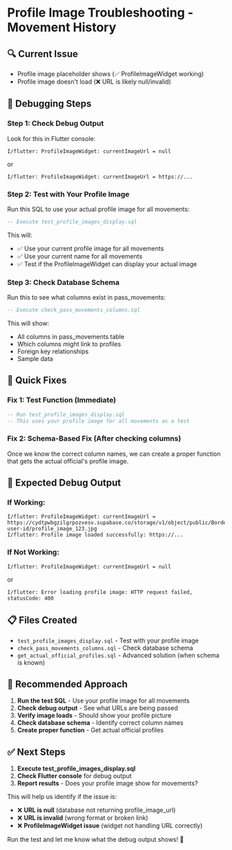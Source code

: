 # Profile Image Troubleshooting - Movement History

## 🔍 **Current Issue**
- Profile image placeholder shows (✅ ProfileImageWidget working)
- Profile image doesn't load (❌ URL is likely null/invalid)

## 🧪 **Debugging Steps**

### Step 1: Check Debug Output
Look for this in Flutter console:
```
I/flutter: ProfileImageWidget: currentImageUrl = null
```
or
```
I/flutter: ProfileImageWidget: currentImageUrl = https://...
```

### Step 2: Test with Your Profile Image
Run this SQL to use your actual profile image for all movements:

```sql
-- Execute test_profile_images_display.sql
```

This will:
- ✅ Use your current profile image for all movements
- ✅ Use your current name for all movements
- ✅ Test if the ProfileImageWidget can display your actual image

### Step 3: Check Database Schema
Run this to see what columns exist in pass_movements:

```sql
-- Execute check_pass_movements_columns.sql
```

This will show:
- All columns in pass_movements table
- Which columns might link to profiles
- Foreign key relationships
- Sample data

## 🔧 **Quick Fixes**

### Fix 1: Test Function (Immediate)
```sql
-- Run test_profile_images_display.sql
-- This uses your profile image for all movements as a test
```

### Fix 2: Schema-Based Fix (After checking columns)
Once we know the correct column names, we can create a proper function that gets the actual official's profile image.

## 🎯 **Expected Debug Output**

### If Working:
```
I/flutter: ProfileImageWidget: currentImageUrl = https://cydtpwbgzilgrpozvesv.supabase.co/storage/v1/object/public/BorderTax/your-user-id/profile_image_123.jpg
I/flutter: Profile image loaded successfully: https://...
```

### If Not Working:
```
I/flutter: ProfileImageWidget: currentImageUrl = null
```
or
```
I/flutter: Error loading profile image: HTTP request failed, statusCode: 400
```

## 📋 **Files Created**
- `test_profile_images_display.sql` - Test with your profile image
- `check_pass_movements_columns.sql` - Check database schema
- `get_actual_official_profiles.sql` - Advanced solution (when schema is known)

## 🚀 **Recommended Approach**

1. **Run the test SQL** - Use your profile image for all movements
2. **Check debug output** - See what URLs are being passed
3. **Verify image loads** - Should show your profile picture
4. **Check database schema** - Identify correct column names
5. **Create proper function** - Get actual official profiles

## ✅ **Next Steps**

1. **Execute test_profile_images_display.sql** 
2. **Check Flutter console** for debug output
3. **Report results** - Does your profile image show for movements?

This will help us identify if the issue is:
- ❌ **URL is null** (database not returning profile_image_url)
- ❌ **URL is invalid** (wrong format or broken link)
- ❌ **ProfileImageWidget issue** (widget not handling URL correctly)

Run the test and let me know what the debug output shows! 🎯